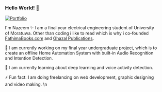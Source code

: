 ### Hello World! 👋
[![Portfolio](https://img.shields.io/badge/Visit-Portfolio-blue)](https://www.nazeem.xyz)



I'm Nazeem ✨ I am a final year electrical engineering student of University of Moratuwa. Other than coding i like to read which is why i co-founded [FathimaBooks.com](https://fathimabooks.com/) and [Ghazal Publications](https://ghazal.press). 

🔭 I am currently working on my final year undergraduate project, which is to create an offline Home Automation System with built-in Audio Recognition and Intention Detection. 

🌱 I am currenlty learning about deep learning and voice activity detection. 

⚡ Fun fact: I am doing freelancing on web development, graphic designing and video making. \n

<!--
**nazeemthebeta/nazeemthebeta** is a ✨ _special_ ✨ repository because its `README.md` (this file) appears on your GitHub profile.

Here are some ideas to get you started:

- 🔭 I’m currently working on ...
- 🌱 I’m currently learning ...
- 👯 I’m looking to collaborate on ...
- 🤔 I’m looking for help with ...
- 💬 Ask me about ...
- 📫 How to reach me: ...
- 😄 Pronouns: ...
- ⚡ Fun fact: ...
-->
